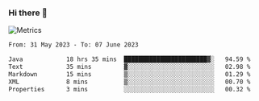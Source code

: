 ### Hi there 👋

![Metrics](https://github.com/radoapx/radoapx/blob/main/github-metrics.svg)

<!--START_SECTION:waka-->

```txt
From: 31 May 2023 - To: 07 June 2023

Java            18 hrs 35 mins  ███████████████████████▓░   94.59 %
Text            35 mins         ▓░░░░░░░░░░░░░░░░░░░░░░░░   02.98 %
Markdown        15 mins         ▒░░░░░░░░░░░░░░░░░░░░░░░░   01.29 %
XML             8 mins          ▒░░░░░░░░░░░░░░░░░░░░░░░░   00.70 %
Properties      3 mins          ░░░░░░░░░░░░░░░░░░░░░░░░░   00.32 %
```

<!--END_SECTION:waka-->

<!--
**radoapx/radoapx** is a ✨ _special_ ✨ repository because its `README.md` (this file) appears on your GitHub profile.

Here are some ideas to get you started:

- 🔭 I’m currently working on ...
- 🌱 I’m currently learning ...
- 👯 I’m looking to collaborate on ...
- 🤔 I’m looking for help with ...
- 💬 Ask me about ...
- 📫 How to reach me: ...
- 😄 Pronouns: ...
- ⚡ Fun fact: ...
-->
